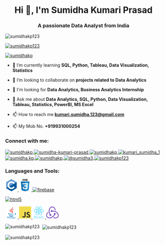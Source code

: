 <h1 align="center">Hi 👋, I'm Sumidha Kumari Prasad</h1>
<h3 align="center">A passionate Data Analyst from India</h3>

<p align="left"> 
  <img src="https://komarev.com/ghpvc/?username=sumidhakp123&label=Profile%20views&color=0e75b6&style=flat" alt="sumidhakp123" /> 
</p>

<p align="left">
  <a href="https://github.com/ryo-ma/github-profile-trophy">
    <img src="https://github-profile-trophy.vercel.app/?username=sumidhakp123" alt="sumidhakp123" />   
  </a>
</p>

<p align="left"> 
  <a href="https://twitter.com/sumidhakp" target="blank">
    <img src="https://img.shields.io/twitter/follow/sumidhakp?logo=twitter&style=for-the-badge"  alt="sumidhakp" />
  </a> 
</p>

- 🌱 I’m currently learning **SQL, Python, Tableau, Data Visualization, Statistics**

- 👯 I’m looking to collaborate on **projects related to Data Analytics**

-  🔭 I'm looking for **Data Analytics, Business Analytics Internship**

- 💬 Ask me about **Data Analytics, SQL, Python, Data Visualization, Tableau, Statistics, PowerBI, MS Excel**

- 📫 How to reach me **kumari.sumidha.123@gmail.com**    

- 📫 My Mob No.  **+919931000254**    

<h3 align="left">Connect with me:</h3>
<p align="left">
  
<a href="https://twitter.com/sumidhakp" target="blank">
  <img align="center" src="https://raw.githubusercontent.com/rahuldkjain/github-profile-readme-generator/master/src/images/icons/Social/twitter.svg"    alt="sumidhakp" height="30" width="40" />
</a>
  
<a href="https://linkedin.com/in/sumidha-kumari-prasad" target="blank">
  <img align="center" src="https://raw.githubusercontent.com/rahuldkjain/github-profile-readme-generator/master/src/images/icons/Social/linked-in-alt.svg" alt="sumidha-kumari-prasad" height="30" width="40" />
</a>
  
<a href="https://stackoverflow.com/users/sumidhakp" target="blank">
  <img align="center" src="https://raw.githubusercontent.com/rahuldkjain/github-profile-readme-generator/master/src/images/icons/Social/stack-overflow.svg" alt="sumidhakp" height="30" width="40" />
</a>
  
<a href="https://www.hackerrank.com/kumari_sumidha_1" target="blank">
  <img align="center" src="https://raw.githubusercontent.com/rahuldkjain/github-profile-readme-generator/master/src/images/icons/Social/hackerrank.svg" alt="kumari_sumidha_1" height="30" width="40" />
</a>
  
<a href="https://codeforces.com/profile/sumidha.kp" target="blank">
  <img align="center" src="https://cdn.jsdelivr.net/npm/simple-icons@3.0.1/icons/codeforces.svg" alt="sumidha.kp" height="30" width="40" />
</a>
  
<a href="https://www.leetcode.com/sumidhakp" target="blank">
  <img align="center" src="https://raw.githubusercontent.com/rahuldkjain/github-profile-readme-generator/master/src/images/icons/Social/leet-code.svg"    alt="sumidhakp" height="30" width="40" />
  </a>
  
<a href="https://www.hackerearth.com/@sumidha3" target="blank">
  <img align="center" src="https://raw.githubusercontent.com/rahuldkjain/github-profile-readme-generator/master/src/images/icons/Social/hackerearth.svg"  alt="@sumidha3" height="30" width="40" />
  </a>
  
<a href="https://auth.geeksforgeeks.org/user/sumidhakp123" target="blank">
  <img align="center" src="https://raw.githubusercontent.com/rahuldkjain/github-profile-readme-generator/master/src/images/icons/Social/geeks-for-geeks.svg"  alt="sumidhakp123" height="30" width="40" />
  </a>
  </p>

<h3 align="left">Languages and Tools:</h3>

<p align="left">
  
<a href="https://www.cprogramming.com/" target="_blank"> 
  <img src="https://raw.githubusercontent.com/devicons/devicon/master/icons/c/c-original.svg" alt="c" width="40" height="40"/> 
</a>
  
<a href="https://www.w3schools.com/css/" target="_blank"> 
   <img src="https://raw.githubusercontent.com/devicons/devicon/master/icons/css3/css3-original-wordmark.svg" alt="css3" width="40" height="40"/>
</a> 
  
<a href="https://firebase.google.com/" target="_blank">
    <img src="https://www.vectorlogo.zone/logos/firebase/firebase-icon.svg" alt="firebase" width="40" height="40"/> 
</a> 
  
<a href="https://www.w3.org/html/" target="_blank"> <img src="https://raw.githubusercontent.com/devicons/devicon/master/icons/html5/html5-original-     wordmark.svg" alt="html5" width="40" height="40"/> 
  </a> 
  
  <a href="https://www.java.com" target="_blank"> 
    <img src="https://raw.githubusercontent.com/devicons/devicon/master/icons/java/java-original.svg" alt="java" width="40" height="40"/> 
  </a>
  
  <a href="https://developer.mozilla.org/en-US/docs/Web/JavaScript" target="_blank"> 
    <img src="https://raw.githubusercontent.com/devicons/devicon/master/icons/javascript/javascript-original.svg" alt="javascript" width="40" height="40"/> 
  </a>
  
  <a href="https://reactjs.org/" target="_blank"> 
    <img src="https://raw.githubusercontent.com/devicons/devicon/master/icons/react/react-original-wordmark.svg" alt="react" width="40" height="40"/> 
  </a>
  
  <a href="https://redux.js.org" target="_blank"> 
   <img src="https://raw.githubusercontent.com/devicons/devicon/master/icons/redux/redux-original.svg" alt="redux" width="40" height="40"/>
  </a>
  
</p>

<p>
  <img align="left" src="https://github-readme-stats.vercel.app/api/top-langs?username=sumidhakp123&show_icons=true&locale=en&layout=compact"          alt="sumidhakp123" />
</p>

<p>
  &nbsp;
  <img align="center" src="https://github-readme-stats.vercel.app/api?username=sumidhakp123&show_icons=true&locale=en" alt="sumidhakp123" />
</p>

<p>
  <img align="center" src="https://github-readme-streak-stats.herokuapp.com/?user=sumidhakp123&" alt="sumidhakp123" />
</p>
